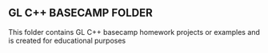 GL C++ BASECAMP FOLDER
------
This folder contains GL C++ basecamp homework projects or examples and is created for educational purposes
